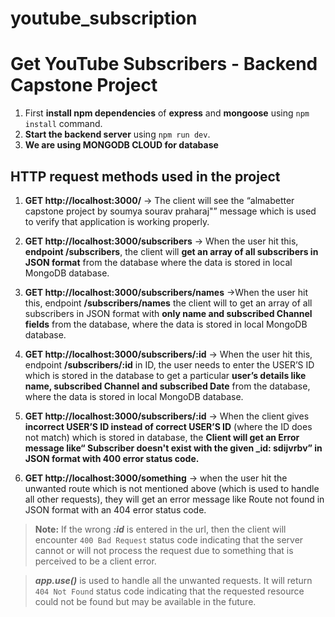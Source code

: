 # youtube_subscription
# Get YouTube Subscribers - Backend Capstone Project
1. First **install npm dependencies** of **express** and **mongoose** using `npm install` command.
2. **Start the backend server** using `npm run dev`.
3. **We are using MONGODB CLOUD for database**

## HTTP request methods used in the project
1. **GET http://localhost:3000/** → The client will see the “almabetter  capstone project by soumya sourav praharaj"” message which is used to verify that application is working properly.

2. **GET http://localhost:3000/subscribers** → When the user hit this, **endpoint /subscribers**, the client will **get an array of all subscribers in JSON format** from the database where the data is stored in local MongoDB database.

3. **GET http://localhost:3000/subscribers/names** →When the user hit this, endpoint **/subscribers/names** the client will to get an array of all subscribers in JSON format with **only name and subscribed Channel fields** from the database, where the data is stored in local MongoDB database.

4. **GET http://localhost:3000/subscribers/:id** → When the user hit this, endpoint **/subscribers/:id** in ID, the user needs to enter the USER’S ID which is stored in the database to get a particular **user’s details like name, subscribed Channel and subscribed Date** from the database, where the data is stored in local MongoDB database.

5. **GET http://localhost:3000/subscribers/:id** → When the client gives **incorrect USER’S ID instead of correct USER’S ID** (where the ID does not match) which is stored in database, the **Client will get an Error message like“ Subscriber doesn't exist with the given _id: sdijvrbv” in JSON format with 400 error status code.**

6. **GET http://localhost:3000/something** → when the user hit the unwanted route which is not mentioned above (which is used to handle all other requests), they will get an error message like Route not found in JSON format with an 404 error status code.



> **Note:** If the wrong ***:id*** is entered in the url, then the client will encounter ```400 Bad Request``` status code indicating that the server cannot or will not process the request due to something that is perceived to be a client error.

> ***app.use()*** is used to handle all the unwanted requests. It will return ```404 Not Found``` status code indicating that the requested resource could not be found but may be available in the future.
